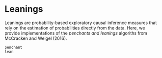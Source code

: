 # Leanings

Leanings are probability-based exploratory causal inference measures that rely on the estimation of probabilities directly from the data. Here, we provide 
implementations of the *penchants and leanings* algoriths from McCracken and Weigel (2016).

```@docs
penchant
lean
```